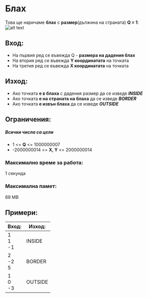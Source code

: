 # Блах

Това ще наричаме **блах** с **размер**(дължина на страната) **Q = 1**: <br>
![alt text](http://typerys.tk:8080/Screenshot%20from%202017-06-20%2016-27-53.png)

## Вход:
* На първия ред се въвежда Q - **размера на дадения блах**
* На втория ред се въвежда **Y координатата** на точката
* На третия ред се въвежда **X координатата** на точката

## Изход:
* Ако точката **е в блаха** с дадения размер да се изведе **_INSIDE_** <br>
* Ако точката **е на страната на блаха** да се изведе **_BORDER_** <br>
* Ако точката **е извън блаха** да се изведе **_OUTSIDE_**

## Ограничения:
##### Всички числа са цели
* 1 <= **Q** <= 1000000007
* -2000000014 <= **X, Y** <= 2000000014

### Максимално време за работа:
1 секунда

### Максимална памет:
69 MB

## Примери:
| Вход:        | Изход:  |
| ------------ | ------- |
| 1<br>1<br>-1 | INSIDE  |
| 2<br>-2<br>5 | BORDER  |
| 1<br>0<br>-3 | OUTSIDE |
